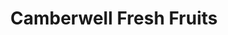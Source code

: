 ---
title: "Camberwell Fresh Fruits"
url: /camberwell/camberwell-fresh-fruits/
shop: Gemüse & Obst
---